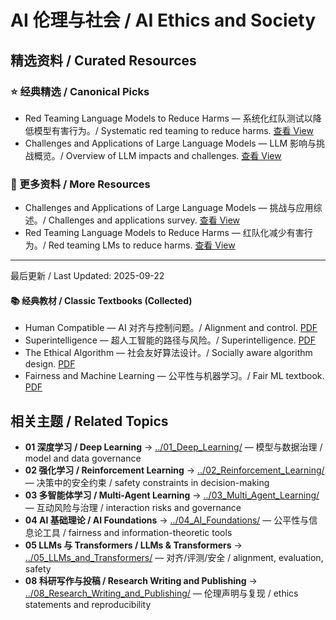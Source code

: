 # AI 伦理与社会 / AI Ethics and Society

## 精选资料 / Curated Resources

### ⭐ 经典精选 / Canonical Picks

- Red Teaming Language Models to Reduce Harms — 系统化红队测试以降低模型有害行为。/ Systematic red teaming to reduce harms. [查看 View](../_library/Red_Teaming_Language_Models_to_Reduce_Harms_Methods,_Scaling_Behaviors,_and_Lessons_Learned.pdf)
- Challenges and Applications of Large Language Models — LLM 影响与挑战概览。/ Overview of LLM impacts and challenges. [查看 View](../_library/Challenges_and_Applications_of_Large_Language_Models.pdf)

### 📄 更多资料 / More Resources

- Challenges and Applications of Large Language Models — 挑战与应用综述。/ Challenges and applications survey. [查看 View](../_library/Challenges_and_Applications_of_Large_Language_Models.pdf)
- Red Teaming Language Models to Reduce Harms — 红队化减少有害行为。/ Red teaming LMs to reduce harms. [查看 View](../_library/Red_Teaming_Language_Models_to_Reduce_Harms_Methods,_Scaling_Behaviors,_and_Lessons_Learned.pdf)

---

最后更新 / Last Updated: 2025-09-22

#### 📚 经典教材 / Classic Textbooks (Collected)

- Human Compatible — AI 对齐与控制问题。/ Alignment and control. [PDF](../_library/Human_Compatible_Artificial_Intelligence_And_The_Problem_Of_Control_Stuart_Russell.pdf)
- Superintelligence — 超人工智能的路径与风险。/ Superintelligence. [PDF](../_library/Superintelligence_Paths_Dangers_Strategies_By_Nick_Bostrom.pdf)
- The Ethical Algorithm — 社会友好算法设计。/ Socially aware algorithm design. [PDF](../_library/The_Ethical_Algorithm_The_Science_Of_Socially_Aware_Algorithm_Design_Michael_Kearns_Aaron_Roth_Z_Library.pdf)
- Fairness and Machine Learning — 公平性与机器学习。/ Fair ML textbook. [PDF](../_library/fairmlbook.pdf)

## 相关主题 / Related Topics

- **01 深度学习 / Deep Learning** → [../01_Deep_Learning/](../01_Deep_Learning/) — 模型与数据治理 / model and data governance
- **02 强化学习 / Reinforcement Learning** → [../02_Reinforcement_Learning/](../02_Reinforcement_Learning/) — 决策中的安全约束 / safety constraints in decision-making
- **03 多智能体学习 / Multi-Agent Learning** → [../03_Multi_Agent_Learning/](../03_Multi_Agent_Learning/) — 互动风险与治理 / interaction risks and governance
- **04 AI 基础理论 / AI Foundations** → [../04_AI_Foundations/](../04_AI_Foundations/) — 公平性与信息论工具 / fairness and information-theoretic tools
- **05 LLMs 与 Transformers / LLMs & Transformers** → [../05_LLMs_and_Transformers/](../05_LLMs_and_Transformers/) — 对齐/评测/安全 / alignment, evaluation, safety
- **08 科研写作与投稿 / Research Writing and Publishing** → [../08_Research_Writing_and_Publishing/](../08_Research_Writing_and_Publishing/) — 伦理声明与复现 / ethics statements and reproducibility